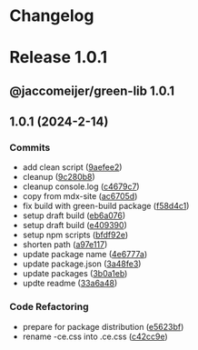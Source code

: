 # Changelog

# Release 1.0.1

## @jaccomeijer/green-lib 1.0.1

## 1.0.1 (2024-2-14)


### Commits

* add clean script ([9aefee2](https://github.com/jaccomeijer/green-lib/commit/9aefee299029e6e46720026f9cc682ac7556b471))
* cleanup ([9c280b8](https://github.com/jaccomeijer/green-lib/commit/9c280b8024c2a4bccd23a05a329de976ffc6e43c))
* cleanup console.log ([c4679c7](https://github.com/jaccomeijer/green-lib/commit/c4679c737f16b6a37dad4e765d6b723383080bb9))
* copy from mdx-site ([ac6705d](https://github.com/jaccomeijer/green-lib/commit/ac6705dc36ce347729160b058fdd15fab5fdf201))
* fix build with green-build package ([f58d4c1](https://github.com/jaccomeijer/green-lib/commit/f58d4c143af72d690cb414fd52c191e56c75fb44))
* setup draft build ([eb6a076](https://github.com/jaccomeijer/green-lib/commit/eb6a076e04b974b3a8734ea64c523231d46854ea))
* setup draft build ([e409390](https://github.com/jaccomeijer/green-lib/commit/e409390db64f45fb309a301516c754b7dd9b81f5))
* setup npm scripts ([bfdf92e](https://github.com/jaccomeijer/green-lib/commit/bfdf92e2383dc2c5976c8c773e5509cf6c65a274))
* shorten path ([a97e117](https://github.com/jaccomeijer/green-lib/commit/a97e11768d8d109482c3a2439b111d01c9ad80fe))
* update package name ([4e6777a](https://github.com/jaccomeijer/green-lib/commit/4e6777ad463b74a0b92db3d530776ecc6ba1fa14))
* update package.json ([3a48fe3](https://github.com/jaccomeijer/green-lib/commit/3a48fe3cbb7d19b5f2cfe2f09106e36b1ee8a103))
* update packages ([3b0a1eb](https://github.com/jaccomeijer/green-lib/commit/3b0a1ebc92ccbf4b836feaf6e6242641935e3672))
* updte readme ([33a6a48](https://github.com/jaccomeijer/green-lib/commit/33a6a484ae602d8f1ec4276d9e651de8f5d88fec))


### Code Refactoring

* prepare for package distribution ([e5623bf](https://github.com/jaccomeijer/green-lib/commit/e5623bf1707e8be57617f93a40efac2bd843008e))
* rename -ce.css into .ce.css ([c42cc9e](https://github.com/jaccomeijer/green-lib/commit/c42cc9e47c535289cc1a0143c51ea6f53034868c))



